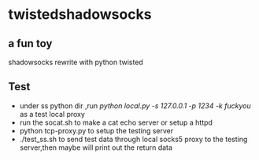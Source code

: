 # twistedshadowsocks

## a fun toy 

shadowsocks rewrite with python twisted 


## Test 

+ under ss python dir ,run *python local.py -s 127.0.0.1 -p 1234 -k fuckyou* as a test local proxy 
+ run the socat.sh to make a cat echo server or setup a httpd 
+ python tcp-proxy.py to setup the testing server
+ ./test_ss.sh to send test data through local socks5 proxy to the testing server,then maybe will print out the return data

